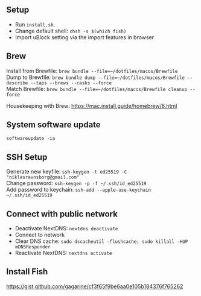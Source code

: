 ## Setup

- Run `install.sh`.
- Change default shell: `chsh -s $(which fish)`
- Import uBlock setting via the import features in browser

## Brew

Install from Brewfile: `brew bundle --file=~/dotfiles/macos/Brewfile`  
Dump to Brewfile: `brew bundle dump --file=~/dotfiles/macos/Brewfile --describe --taps --brews --casks --force`  
Match Brewfile: `brew bundle --file=~/dotfiles/macos/Brewfile cleanup --force`

Housekeeping with Brew: https://mac.install.guide/homebrew/8.html

## System software update

`softwareupdate -ia`

## SSH Setup

Generate new keyfile: `ssh-keygen -t ed25519 -C "niklasravnsborg@gmail.com"`  
Change password: `ssh-keygen -p -f ~/.ssh/id_ed25519`  
Add password to keychain: `ssh-add --apple-use-keychain ~/.ssh/id_ed25519`

## Connect with public network

- Deactivate NextDNS: `nextdns deactivate`
- Connect to network
- Clear DNS cache: `sudo dscacheutil -flushcache; sudo killall -HUP mDNSResponder`
- Reactivate NextDNS: `nextdns activate`

## Install Fish

https://gist.github.com/gagarine/cf3f65f9be6aa0e105b184376f765262
